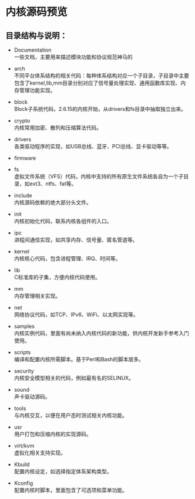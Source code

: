 # 内核源码预览
## 目录结构与说明：
-  Documentation    
  一些文档，主要用来描述模块功能和协议规范神马的
-  arch    
  不同平台体系结构的相关代码：每种体系结构对应一个子目录，子目录中主要包含了kernel,lib,mm目录分别对应了信号量处理实现、通用函数库实现、内存管理功能实现。  
-  block    
  Block子系统代码，2.6.15的内核开始，从drivers和fs目录中抽取独立出来。
-  crypto    
  内核常用加密、散列和压缩算法代码。
-  drivers    
  各类驱动程序的实现，如USB总线、蓝牙、PCI总线、显卡驱动等等。
-  firmware    
  
-  fs    
  虚拟文件系统（VFS）代码，内核中支持的所有原生文件系统各自为一个子目录，如ext3、ntfs、fat等。
-  include    
  内核源码依赖的绝大部分头文件。
-  init    
  内核初始化代码，联系内核各组件的入口。
-  ipc    
  进程间通信实现，如共享内存、信号量、匿名管道等。
-  kernel    
  内核核心代码，包含进程管理、IRQ、时间等。
-  lib    
  C标准库的子集，方便内核代码使用。
-  mm    
  内存管理相关实现。
-  net    
  网络协议代码，如TCP、IPv6、WiFi、以太网实现等。
-  samples    
  内核实例代码，里面有尚未纳入内核代码的新功能，供内核开发新手参考入门使用。
-  scripts    
  编译和配置内核所需脚本。基于Perl和Bash的脚本居多。
-  security    
  内核安全模型相关的代码，例如最有名的SELINUX。
-  sound    
  声卡驱动源码。
-  tools    
  与内核交互，以便在用户态时测试相关内核功能。
-  usr    
  用户打包和压缩内核的实现源码。
-  virt/kvm    
  虚拟化相关支持实现。
-  Kbuild    
  配置内核设定，如选择指定体系架构类型。
-  Kconfig    
  配置内核时脚本，里面包含了可选项和菜单功能。


